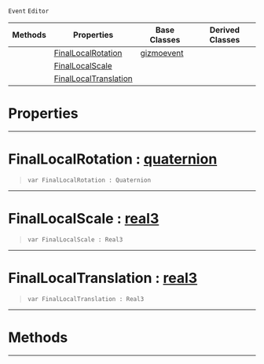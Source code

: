  `Event` `Editor`



|Methods|Properties|Base Classes|Derived Classes|
|---|---|---|---|
| |[ FinalLocalRotation](https://github.com/dragonCASTjosh/PlasmaDocs/blob/master/code_reference/class_reference/objecttransformgizmoevent.markdown#finallocalrotation-plasma)|[gizmoevent](https://github.com/dragonCASTjosh/PlasmaDocs/blob/master/code_reference/class_reference/gizmoevent.markdown)| |
| |[ FinalLocalScale](https://github.com/dragonCASTjosh/PlasmaDocs/blob/master/code_reference/class_reference/objecttransformgizmoevent.markdown#finallocalscale-plasma-eng)| | |
| |[ FinalLocalTranslation](https://github.com/dragonCASTjosh/PlasmaDocs/blob/master/code_reference/class_reference/objecttransformgizmoevent.markdown#finallocaltranslation-ze)| | |


 #  Properties


---  
 #  FinalLocalRotation : [quaternion](https://github.com/dragonCASTjosh/PlasmaDocs/blob/master/code_reference/lightning_base_types/quaternion.markdown)

> 
> ``` lang=cpp, name=Lightning
> var FinalLocalRotation : Quaternion


---  
 #  FinalLocalScale : [real3](https://github.com/dragonCASTjosh/PlasmaDocs/blob/master/code_reference/lightning_base_types/real3.markdown)

> 
> ``` lang=cpp, name=Lightning
> var FinalLocalScale : Real3


---  
 #  FinalLocalTranslation : [real3](https://github.com/dragonCASTjosh/PlasmaDocs/blob/master/code_reference/lightning_base_types/real3.markdown)

> 
> ``` lang=cpp, name=Lightning
> var FinalLocalTranslation : Real3


---  
 #  Methods


---  
 

 